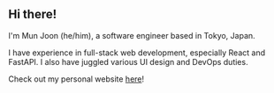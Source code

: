 ## Hi there!

I'm Mun Joon (he/him), a software engineer based in Tokyo, Japan.

I have experience in full-stack web development, especially React and FastAPI. I also have juggled various UI design and DevOps duties.

Check out my personal website [here](https://munjoonteo.netlify.app/)!
